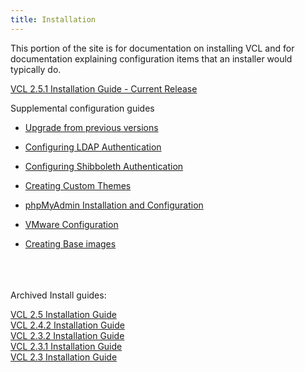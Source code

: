 ```yaml
---
title: Installation
---
```


This portion of the site is for documentation on installing VCL and for documentation
explaining configuration items that an installer would typically do.


[VCL 2.5.1 Installation Guide - Current Release](/docs/VCL251InstallGuide.html)


Supplemental configuration guides

 - [Upgrade from previous versions](/docs/UpgradePreviousVersions/upgrades.html)

 - [Configuring LDAP Authentication](/docs/ldapauth.html)

 - [Configuring Shibboleth Authentication](/docs/shibauth.html)

 - [Creating Custom Themes](/docs/themes.html)

 - [phpMyAdmin Installation and Configuration](/docs/installphpmyadmin)

 - [VMware Configuration](/docs/vmwareconfiguration)

 - [Creating Base images](/docs/baseimagecreation)


<BR>
<BR>
<BR>
Archived Install guides:

[VCL 2.5 Installation Guide](/docs/VCL25InstallGuide.html)<br>
[VCL 2.4.2 Installation Guide](/docs/VCL242InstallGuide.html)<br>
[VCL 2.3.2 Installation Guide](/docs/VCL232InstallGuide.html)<br>
[VCL 2.3.1 Installation Guide](/docs/VCL231InstallGuide.html)<br>
[VCL 2.3 Installation Guide](/docs/VCL23Installation.html)
